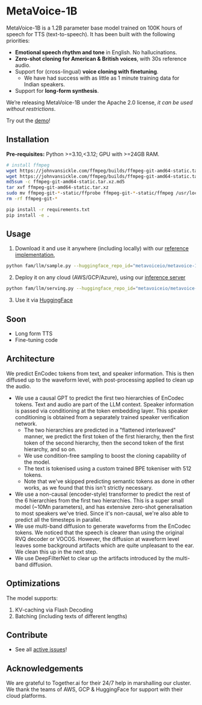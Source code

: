 # MetaVoice-1B

MetaVoice-1B is a 1.2B parameter base model trained on 100K hours of speech for TTS (text-to-speech). It has been built with the following priorities:
* **Emotional speech rhythm and tone** in English. No hallucinations.
* **Zero-shot cloning for American & British voices**, with 30s reference audio.
* Support for (cross-lingual) **voice cloning with finetuning**.
  * We have had success with as little as 1 minute training data for Indian speakers.
* Support for **long-form synthesis**.

We’re releasing MetaVoice-1B under the Apache 2.0 license, *it can be used without restrictions*.

Try out the [demo](https://ttsdemo.themetavoice.xyz/)!

## Installation  

**Pre-requisites:** Python >=3.10,<3.12; GPU with >=24GB RAM.

```bash
# install ffmpeg
wget https://johnvansickle.com/ffmpeg/builds/ffmpeg-git-amd64-static.tar.xz
wget https://johnvansickle.com/ffmpeg/builds/ffmpeg-git-amd64-static.tar.xz.md5
md5sum -c ffmpeg-git-amd64-static.tar.xz.md5
tar xvf ffmpeg-git-amd64-static.tar.xz
sudo mv ffmpeg-git-*-static/ffprobe ffmpeg-git-*-static/ffmpeg /usr/local/bin/
rm -rf ffmpeg-git-*

pip install -r requirements.txt
pip install -e .
```

## Usage
1. Download it and use it anywhere (including locally) with our [reference implementation](/fam/llm/sample.py),
```bash
python fam/llm/sample.py --huggingface_repo_id="metavoiceio/metavoice-1B-v0.1" --spk_cond_path="assets/bria.mp3"
```

2. Deploy it on any cloud (AWS/GCP/Azure), using our [inference server](/fam/llm/serving.py)
```bash
python fam/llm/serving.py --huggingface_repo_id="metavoiceio/metavoice-1B-v0.1"
```

3. Use it via [HuggingFace](https://huggingface.co/metavoiceio)

## Soon
- Long form TTS
- Fine-tuning code

## Architecture
We predict EnCodec tokens from text, and speaker information. This is then diffused up to the waveform level, with post-processing applied to clean up the audio.

* We use a causal GPT to predict the first two hierarchies of EnCodec tokens. Text and audio are part of the LLM context. Speaker information is passed via conditioning at the token embedding layer. This speaker conditioning is obtained from a separately trained speaker verification network.
  - The two hierarchies are predicted in a "flattened interleaved" manner, we predict the first token of the first hierarchy, then the first token of the second hierarchy, then the second token of the first hierarchy, and so on.
  - We use condition-free sampling to boost the cloning capability of the model.
  - The text is tokenised using a custom trained BPE tokeniser with 512 tokens.
  - Note that we've skipped predicting semantic tokens as done in other works, as we found that this isn't strictly necessary.
* We use a non-causal (encoder-style) transformer to predict the rest of the 6 hierarchies from the first two hierarchies. This is a super small model (~10Mn parameters), and has extensive zero-shot generalisation to most speakers we've tried. Since it's non-causal, we're also able to predict all the timesteps in parallel.
* We use multi-band diffusion to generate waveforms from the EnCodec tokens. We noticed that the speech is clearer than using the original RVQ decoder or VOCOS. However, the diffusion at waveform level leaves some background artifacts which are quite unpleasant to the ear. We clean this up in the next step.
* We use DeepFilterNet to clear up the artifacts introduced by the multi-band diffusion. 

## Optimizations
The model supports: 
1. KV-caching via Flash Decoding 
2. Batching (including texts of different lengths)

## Contribute
- See all [active issues](https://github.com/metavoiceio/metavoice-src/issues)!

## Acknowledgements
We are grateful to Together.ai for their 24/7 help in marshalling our cluster. We thank the teams of AWS, GCP & HuggingFace for support with their cloud platforms.
